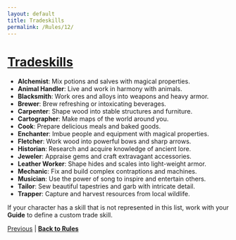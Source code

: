```yaml
---
layout: default
title: Tradeskills
permalink: /Rules/12/
---
```

# [Tradeskills](#tradeskills)
- **Alchemist**:  Mix potions and salves with magical properties.
- **Animal Handler**: Live and work in harmony with animals.
- **Blacksmith**: Work ores and alloys into weapons and heavy armor.
- **Brewer**: Brew refreshing or intoxicating beverages.
- **Carpenter**: Shape wood into stable structures and furniture.
- **Cartographer**: Make maps of the world around you.
- **Cook**: Prepare delicious meals and baked goods.
- **Enchanter**: Imbue people and equipment with magical properties.
- **Fletcher**: Work wood into powerful bows and sharp arrows.
- **Historian**: Research and acquire knowledge of ancient lore.
- **Jeweler**: Appraise gems and craft extravagant accessories.
- **Leather Worker**: Shape hides and scales into light-weight armor.
- **Mechanic**: Fix and build complex contraptions and machines.
- **Musician**: Use the power of song to inspire and entertain others.
- **Tailor**: Sew beautiful tapestries and garb with intricate detail.
- **Trapper**: Capture and harvest resources from local wildlife.

If your character has a skill that is not represented in this list, work with your **Guide** to define a custom trade skill.

[Previous]({{site.baseurl}}/Rules/11/#general-skills) | **[Back to Rules]({{site.baseurl}}/Rules/Index/#rules)**



















